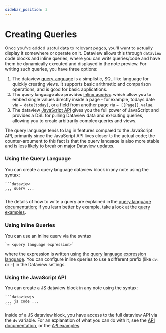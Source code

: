 ```yaml
---
sidebar_position: 3
---
```

# Creating Queries

Once you've added useful data to relevant pages, you'll want to actually display it somewhere or operate on it. Dataview
allows this through `dataview` code blocks and inline queries, where you can write queries/code and have them be dynamically executed and
displayed in the note preview. For writing such queries, you have three options:

1. The dataview [query language](/docs/query/intro) is a simplistic, SQL-like language for quickly creating views. It
   supports basic arithmetic and comparison operations, and is good for basic applications.
2. The query language also provides [inline queries](/docs/query/inline), which allow you to embed single values
   directly inside a page - for example, todays date via `= date(today)`, or a field from another page via `= [[Page]].value`.
3. The dataview [JavaScript API](/docs/api/intro) gives you the full power of JavaScript and provides a DSL for pulling
   Dataview data and executing queries, allowing you to create arbitrarily complex queries and views.

The query language tends to lag in features compared to the JavaScript API, primarily since the JavaScript API lives
closer to the actual code; the counter-argument to this fact is that the query language is also more stable and is less
likely to break on major Dataview updates.

### Using the Query Language

You can create a query language dataview block in any note using the syntax:

~~~
```dataview
... query ...
```
~~~

The details of how to write a query are explained in the [query language documentation](/docs/query/intro); if you learn
better by example, take a look at the [query examples](/docs/query/examples).

### Using Inline Queries

You can use an inline query via the syntax

~~~
`= <query language expression>`
~~~

where the expression is written using the [query language expression language](/docs/query/expression). You can
configure inline queries to use a different prefix (like `dv:` or `~`) in the Dataview settings.

### Using the JavaScript API

You can create a JS dataview block in any note using the syntax:

~~~
```dataviewjs
... js code ...
```
~~~

Inside of a JS dataview block, you have access to the full dataview API via the `dv` variable. For an explanation of
what you can do with it, see the [API documentation](/docs/api/intro), or the [API examples](/docs/api/examples).